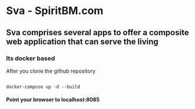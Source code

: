 # Sva - SpiritBM.com
## Sva comprises several apps to offer a composite web application that can serve the living
### Its docker based

After you clone the github repository

<code>
docker-compose up -d --build
</code>


#### Point your browser to localhost:8085
